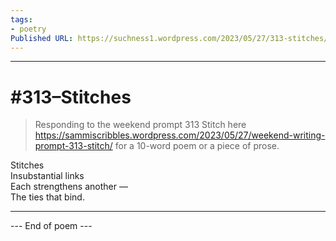 ```yaml
---
tags: 
- poetry
Published URL: https://suchness1.wordpress.com/2023/05/27/313-stitches/
---
```

---  
  
# #313–Stitches  
> Responding to the weekend prompt 313 Stitch here https://sammiscribbles.wordpress.com/2023/05/27/weekend-writing-prompt-313-stitch/ for a 10-word poem or a piece of prose.   


Stitches  
Insubstantial links  
Each strengthens another —  
The ties that bind.   
  
---  
 --- End of poem ---